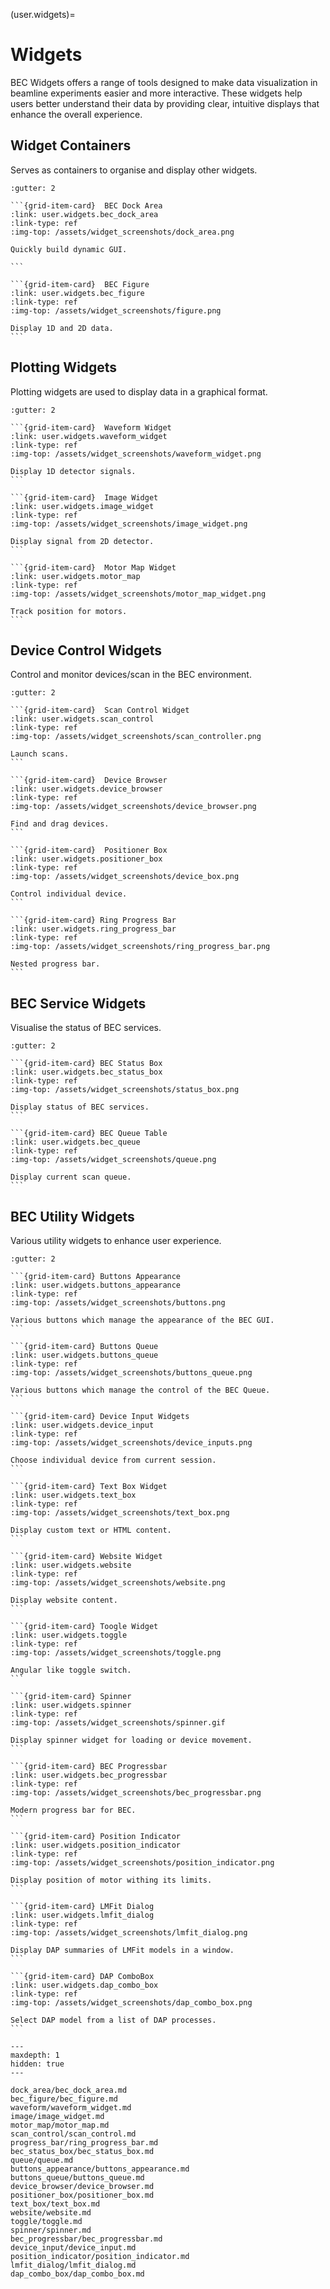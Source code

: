 (user.widgets)=
# Widgets

BEC Widgets offers a range of tools designed to make data visualization in beamline experiments easier and more
interactive. These widgets help users better understand their data by providing clear, intuitive displays that enhance
the overall experience.

## Widget Containers

Serves as containers to organise and display other widgets.

````{grid} 3
:gutter: 2

```{grid-item-card}  BEC Dock Area
:link: user.widgets.bec_dock_area
:link-type: ref
:img-top: /assets/widget_screenshots/dock_area.png

Quickly build dynamic GUI.

```

```{grid-item-card}  BEC Figure
:link: user.widgets.bec_figure
:link-type: ref
:img-top: /assets/widget_screenshots/figure.png

Display 1D and 2D data.
```
````

## Plotting Widgets

Plotting widgets are used to display data in a graphical format.

````{grid} 3
:gutter: 2

```{grid-item-card}  Waveform Widget
:link: user.widgets.waveform_widget
:link-type: ref
:img-top: /assets/widget_screenshots/waveform_widget.png

Display 1D detector signals.
```

```{grid-item-card}  Image Widget
:link: user.widgets.image_widget
:link-type: ref
:img-top: /assets/widget_screenshots/image_widget.png

Display signal from 2D detector.
```

```{grid-item-card}  Motor Map Widget
:link: user.widgets.motor_map
:link-type: ref
:img-top: /assets/widget_screenshots/motor_map_widget.png

Track position for motors.
```

````

## Device Control Widgets

Control and monitor devices/scan in the BEC environment.

````{grid} 3
:gutter: 2

```{grid-item-card}  Scan Control Widget
:link: user.widgets.scan_control
:link-type: ref
:img-top: /assets/widget_screenshots/scan_controller.png

Launch scans.
```

```{grid-item-card}  Device Browser
:link: user.widgets.device_browser
:link-type: ref
:img-top: /assets/widget_screenshots/device_browser.png

Find and drag devices.
```

```{grid-item-card}  Positioner Box
:link: user.widgets.positioner_box
:link-type: ref
:img-top: /assets/widget_screenshots/device_box.png

Control individual device.
```

```{grid-item-card} Ring Progress Bar 
:link: user.widgets.ring_progress_bar
:link-type: ref
:img-top: /assets/widget_screenshots/ring_progress_bar.png

Nested progress bar.
```

````

## BEC Service Widgets

Visualise the status of BEC services.

````{grid} 3
:gutter: 2

```{grid-item-card} BEC Status Box
:link: user.widgets.bec_status_box
:link-type: ref
:img-top: /assets/widget_screenshots/status_box.png

Display status of BEC services.
```

```{grid-item-card} BEC Queue Table 
:link: user.widgets.bec_queue
:link-type: ref
:img-top: /assets/widget_screenshots/queue.png

Display current scan queue.
```
````

## BEC Utility Widgets

Various utility widgets to enhance user experience.

````{grid} 3
:gutter: 2

```{grid-item-card} Buttons Appearance
:link: user.widgets.buttons_appearance
:link-type: ref
:img-top: /assets/widget_screenshots/buttons.png

Various buttons which manage the appearance of the BEC GUI.
```

```{grid-item-card} Buttons Queue
:link: user.widgets.buttons_queue
:link-type: ref
:img-top: /assets/widget_screenshots/buttons_queue.png

Various buttons which manage the control of the BEC Queue.
```

```{grid-item-card} Device Input Widgets
:link: user.widgets.device_input
:link-type: ref
:img-top: /assets/widget_screenshots/device_inputs.png

Choose individual device from current session.
```

```{grid-item-card} Text Box Widget
:link: user.widgets.text_box
:link-type: ref
:img-top: /assets/widget_screenshots/text_box.png

Display custom text or HTML content.
```

```{grid-item-card} Website Widget
:link: user.widgets.website
:link-type: ref
:img-top: /assets/widget_screenshots/website.png

Display website content.
```

```{grid-item-card} Toogle Widget
:link: user.widgets.toggle
:link-type: ref
:img-top: /assets/widget_screenshots/toggle.png

Angular like toggle switch.
```

```{grid-item-card} Spinner 
:link: user.widgets.spinner
:link-type: ref
:img-top: /assets/widget_screenshots/spinner.gif

Display spinner widget for loading or device movement.
```

```{grid-item-card} BEC Progressbar 
:link: user.widgets.bec_progressbar
:link-type: ref
:img-top: /assets/widget_screenshots/bec_progressbar.png

Modern progress bar for BEC.
```

```{grid-item-card} Position Indicator
:link: user.widgets.position_indicator
:link-type: ref
:img-top: /assets/widget_screenshots/position_indicator.png

Display position of motor withing its limits.
```

```{grid-item-card} LMFit Dialog
:link: user.widgets.lmfit_dialog
:link-type: ref
:img-top: /assets/widget_screenshots/lmfit_dialog.png

Display DAP summaries of LMFit models in a window.
```

```{grid-item-card} DAP ComboBox
:link: user.widgets.dap_combo_box
:link-type: ref
:img-top: /assets/widget_screenshots/dap_combo_box.png

Select DAP model from a list of DAP processes.
```
````

```{toctree}
---
maxdepth: 1
hidden: true
---

dock_area/bec_dock_area.md
bec_figure/bec_figure.md
waveform/waveform_widget.md
image/image_widget.md
motor_map/motor_map.md
scan_control/scan_control.md
progress_bar/ring_progress_bar.md
bec_status_box/bec_status_box.md
queue/queue.md
buttons_appearance/buttons_appearance.md
buttons_queue/buttons_queue.md
device_browser/device_browser.md
positioner_box/positioner_box.md
text_box/text_box.md
website/website.md
toggle/toggle.md
spinner/spinner.md
bec_progressbar/bec_progressbar.md
device_input/device_input.md
position_indicator/position_indicator.md
lmfit_dialog/lmfit_dialog.md
dap_combo_box/dap_combo_box.md

```